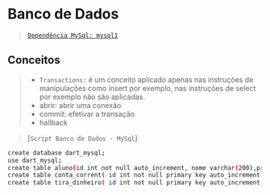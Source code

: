 # Banco de Dados


> [`Dependência MySql: mysql1`](https://pub.dev/packages/mysql1)


## Conceitos
> - `Transactions:` é um conceito aplicado apenas nas instruções de manipulações como insert por exemplo, nas instruções de select por exemplo não são aplicadas.
>  - abrir: abrir uma conexão 
>  - commit: efetivar a transação
>  - hallback



> [`Script Banco de Dados - MySql`]
```sh 
create database dart_mysql;
use dart_mysql;
create table aluno(id int not null auto_increment, nome varchar(200),primary key (id));
create table conta_corrent( id int not null primary key auto_increment, saldo decimal(10,2));
create table tira_dinheiro( id int not null primary key auto_increment, data_saque datetime default now());
```